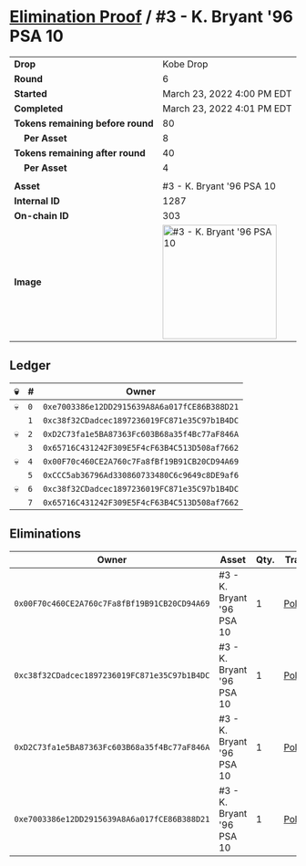 # [Elimination Proof](./readme.md) / #3 - K. Bryant &#039;96 PSA 10

|||
|---|---|
| **Drop** | Kobe Drop |
| **Round** | 6 |
| **Started** | March 23, 2022 4:00 PM EDT |
| **Completed** | March 23, 2022 4:01 PM EDT |
| **Tokens remaining before round** | 80 |
| **&nbsp;&nbsp;&nbsp;&nbsp;Per Asset** | 8 |
| **Tokens remaining after round** | 40 |
| **&nbsp;&nbsp;&nbsp;&nbsp;Per Asset** | 4 |
| | |
| **Asset** | #3 - K. Bryant &#039;96 PSA 10 |
| **Internal ID** | 1287 |
| **On-chain ID** | 303 |
| **Image** | <img src="https://tcdn.blokpax.com/95d5aeda-851d-4670-9be1-5573b7d1caf2/8efb1a0349d2a2e1131a56a29659c6420adb5601b8e8e9d944c1e68ef2053b57.jpg" height="200" alt="#3 - K. Bryant &#039;96 PSA 10" /> |

## Ledger

| 💀 | # | Owner |
| --- | --- | --- |
| 💀 | `0` | `0xe7003386e12DD2915639A8A6a017fCE86B388D21` |
|  | `1` | `0xc38f32CDadcec1897236019FC871e35C97b1B4DC` |
| 💀 | `2` | `0xD2C73fa1e5BA87363Fc603B68a35f4Bc77aF846A` |
|  | `3` | `0x65716C431242F309E5F4cF63B4C513D508af7662` |
| 💀 | `4` | `0x00F70c460CE2A760c7Fa8fBf19B91CB20CD94A69` |
|  | `5` | `0xCCC5ab36796Ad330860733480C6c9649c8DE9af6` |
| 💀 | `6` | `0xc38f32CDadcec1897236019FC871e35C97b1B4DC` |
|  | `7` | `0x65716C431242F309E5F4cF63B4C513D508af7662` |


## Eliminations

| Owner | Asset | Qty. | Transaction |
| --- | --- | --- | --- |
| `0x00F70c460CE2A760c7Fa8fBf19B91CB20CD94A69` | #3 - K. Bryant '96 PSA 10 | 1 | [Polygonscan](https://polygonscan.com/tx/0xfe9682e98ccd05477a531fddf38e9ed4600b0423dc836bffacc702bbaacce626) |
| `0xc38f32CDadcec1897236019FC871e35C97b1B4DC` | #3 - K. Bryant '96 PSA 10 | 1 | [Polygonscan](https://polygonscan.com/tx/0xde2c4facc0b5382cc2155c0bd413b766790a2b5312c63dc1765bc989c69eed1d) |
| `0xD2C73fa1e5BA87363Fc603B68a35f4Bc77aF846A` | #3 - K. Bryant '96 PSA 10 | 1 | [Polygonscan](https://polygonscan.com/tx/0x95eb72c0ebf524f263f4d87cc12b8980d5849a8372047d745cf5b3868e61bd70) |
| `0xe7003386e12DD2915639A8A6a017fCE86B388D21` | #3 - K. Bryant '96 PSA 10 | 1 | [Polygonscan](https://polygonscan.com/tx/0xb38baf618ad9451c3dfc68dd97b22cd3997fbf9880a1f9dd3536450b26b52b4d) |
